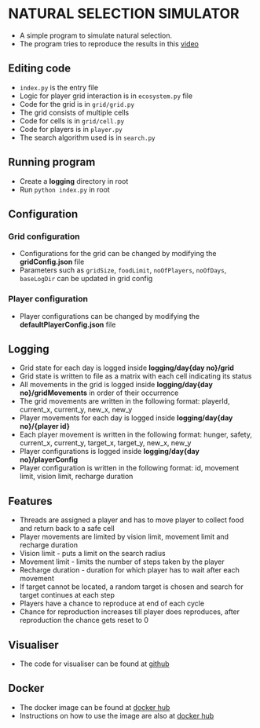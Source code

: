 # NATURAL SELECTION SIMULATOR

* A simple program to simulate natural selection.
* The program tries to reproduce the results in this [video](https://www.youtube.com/watch?v=0ZGbIKd0XrM)

## Editing code

* `index.py` is the entry file
* Logic for player grid interaction is in `ecosystem.py` file
* Code for the grid is in `grid/grid.py`
* The grid consists of multiple cells
* Code for cells is in `grid/cell.py`
* Code for players is in `player.py`
* The search algorithm used is in `search.py`

## Running program

* Create a **logging** directory in root
* Run `python index.py` in root

## Configuration

### Grid configuration

* Configurations for the grid can be changed by modifying the **gridConfig.json** file
* Parameters such as `gridSize`, `foodLimit`, `noOfPlayers`, `noOfDays`, `baseLogDir` can be updated in grid config

### Player configuration

* Player configurations can be changed by modifying the **defaultPlayerConfig.json** file

## Logging

* Grid state for each day is logged inside **logging/day{day no}/grid**
* Grid state is written to file as a matrix with each cell indicating its status
* All movements in the grid is logged inside **logging/day{day no}/gridMovements** in order of their occurrence
* The grid movements are written in the following format: playerId, current_x, current_y, new_x, new_y
* Player movements for each day is logged inside **logging/day{day no}/{player id}**
* Each player movement is written in the following format: hunger, safety, current_x, current_y, target_x, target_y, new_x, new_y
* Player configurations is logged inside **logging/day{day no}/playerConfig**
* Player configuration is written in the following format: id, movement limit, vision limit, recharge duration

## Features

* Threads are assigned a player and has to move player to collect food and return back to a safe cell
* Player movements are limited by vision limit, movement limit and recharge duration
* Vision limit - puts a limit on the search radius
* Movement limit - limits the number of steps taken by the player
* Recharge duration - duration for which player has to wait after each movement
* If target cannot be located, a random target is chosen and search for target continues at each step
* Players have a chance to reproduce at end of each cycle
* Chance for reproduction increases till player does reproduces, after reproduction the chance gets reset to 0

## Visualiser

* The code for visualiser can be found at [github](https://github.com/NithishRaja/natural-selection-visualizer)

## Docker

* The docker image can be found at [docker hub](https://hub.docker.com/repository/docker/nithishraja/natural_selection_simulator)
* Instructions on how to use the image are also at [docker hub](https://hub.docker.com/repository/docker/nithishraja/natural_selection_simulator)
